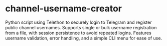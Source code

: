 # channel-username-creator
Python script using Telethon to securely login to Telegram and register public channel usernames. Supports single or bulk username registration from a file, with session persistence to avoid repeated logins. Features username validation, error handling, and a simple CLI menu for ease of use.
